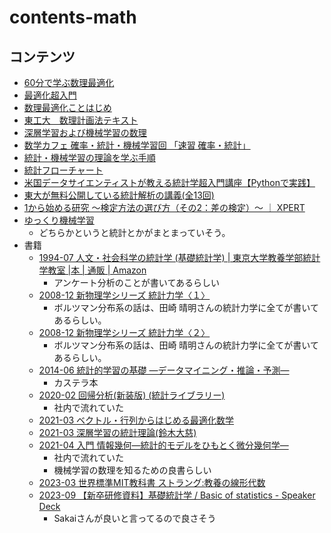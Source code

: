 # contents-math

## コンテンツ

- [60分で学ぶ数理最適化](https://speakerdeck.com/umepon/mathematical-optimization-in-60-minutes)
- [最適化超入門](https://slideshare.net/tkm2261/ss-42149384)
- [数理最適化ことはじめ](https://speakerdeck.com/e869120/introduction-to-mathematical-optimization-5cdef842-50f6-4e46-ab2d-549cf85c1b81)
- [東工大　数理計画法テキスト](http://me.titech.ac.jp/~mizu_lab/text.html)
- [深層学習および機械学習の数理](http://ibis.t.u-tokyo.ac.jp/suzuki/lecture/2020/intensive2/%E8%AC%9B%E7%BE%A91.pdf)
- [数学カフェ 確率・統計・機械学習回 「速習 確率・統計」](https://www.slideshare.net/matsukenbook/rev012)
- [統計・機械学習の理論を学ぶ手順](https://qiita.com/kueda_cs/items/28008db6491c71ac5659)
- [統計フローチャート](https://www.hello-statisticians.com/explain-terms-cat/flow_chart_stat1.html)
- [米国データサイエンティストが教える統計学超入門講座【Pythonで実践】](https://www.udemy.com/course/python-stats/?referralCode=87191168D7F6D6843F13)
- [東大が無料公開している統計解析の講義(全13回)](https://ocwx.ocw.u-tokyo.ac.jp/course_11408/)
- [1から始める研究 〜検定方法の選び方（その2：差の検定）〜 ｜ XPERT](https://xpert.link/column/278/)
- [ゆっくり機械学習](https://laid-back-scientist.com/)
    - どちらかというと統計とかがまとまっていそう。
- 書籍
  - [1994-07 人文・社会科学の統計学 (基礎統計学) | 東京大学教養学部統計学教室 |本 | 通販 | Amazon](https://www.amazon.co.jp/dp/4130420666/)
    - アンケート分析のことが書いてあるらしい
  - [2008-12 新物理学シリーズ   統計力学〈１〉](https://www.kinokuniya.co.jp/f/dsg-01-9784563024376)
    - ボルツマン分布系の話は、田崎 晴明さんの統計力学に全てが書いてあるらしい。
  - [2008-12 新物理学シリーズ   統計力学〈２〉](https://www.kinokuniya.co.jp/f/dsg-01-9784563024383)
    - ボルツマン分布系の話は、田崎 晴明さんの統計力学に全てが書いてあるらしい。
  - [2014-06 統計的学習の基礎 ―データマイニング・推論・予測―](https://www.amazon.co.jp/dp/432012362X)
    - カステラ本
  - [2020-02 回帰分析(新装版) (統計ライブラリー)](https://www.amazon.co.jp/dp/4254122462/)
    - 社内で流れていた
  - [2021-03 ベクトル・行列からはじめる最適化数学](https://www.amazon.co.jp/dp/4065161967)
  - [2021-03 深層学習の統計理論(鈴木大慈)](https://www.jstage.jst.go.jp/article/jjssj/50/2/50_229/_pdf)
  - [2021-04 入門 情報幾何―統計的モデルをひもとく微分幾何学― ](https://www.kyoritsu-pub.co.jp/bookdetail/9784320114456)
    - 社内で流れていた
    - 機械学習の数理を知るための良書らしい
  - [2023-03 世界標準MIT教科書 ストラング:教養の線形代数](https://www.amazon.co.jp/dp/4764906457)
  - [2023-09 【新卒研修資料】基礎統計学 / Basic of statistics - Speaker Deck](https://speakerdeck.com/brainpadpr/basic-of-statistics?slide=27)
    - Sakaiさんが良いと言ってるので良さそう